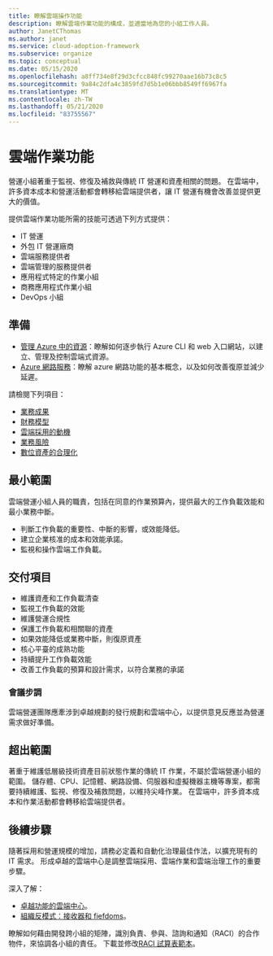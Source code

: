 ```yaml
---
title: 瞭解雲端操作功能
description: 瞭解雲端作業功能的構成，並適當地為您的小組工作人員。
author: JanetCThomas
ms.author: janet
ms.service: cloud-adoption-framework
ms.subservice: organize
ms.topic: conceptual
ms.date: 05/15/2020
ms.openlocfilehash: a8ff734e8f29d3cfcc848fc99270aae16b73c8c5
ms.sourcegitcommit: 9a84c2dfa4c3859fd7d5b1e06bbb8549ff6967fa
ms.translationtype: MT
ms.contentlocale: zh-TW
ms.lasthandoff: 05/21/2020
ms.locfileid: "83755567"
---
```

# <a name="cloud-operations-functions"></a>雲端作業功能

營運小組著重于監視、修復及補救與傳統 IT 營運和資產相關的問題。 在雲端中，許多資本成本和營運活動都會轉移給雲端提供者，讓 IT 營運有機會改善並提供更大的價值。

提供雲端作業功能所需的技能可透過下列方式提供：

- IT 營運
- 外包 IT 營運廠商
- 雲端服務提供者
- 雲端管理的服務提供者
- 應用程式特定的作業小組
- 商務應用程式作業小組
- DevOps 小組

## <a name="preparation"></a>準備

- [管理 Azure 中的資源](https://docs.microsoft.com/learn/paths/manage-resources-in-azure)：瞭解如何逐步執行 Azure CLI 和 web 入口網站，以建立、管理及控制雲端式資源。
- [Azure 網路服務](https://docs.microsoft.com/learn/modules/intro-to-azure-networking)：瞭解 azure 網路功能的基本概念，以及如何改善復原並減少延遲。

請檢閱下列項目：

- [業務成果](../strategy/business-outcomes/index.md)
- [財務模型](../strategy/financial-models.md)
- [雲端採用的動機](../strategy/motivations.md)
- [業務風險](../govern/policy-compliance/risk-tolerance.md)
- [數位資產的合理化](../digital-estate/index.md)

## <a name="minimum-scope"></a>最小範圍

雲端營運小組人員的職責，包括在同意的作業預算內，提供最大的工作負載效能和最小業務中斷。

- 判斷工作負載的重要性、中斷的影響，或效能降低。
- 建立企業核准的成本和效能承諾。
- 監視和操作雲端工作負載。

## <a name="deliverables"></a>交付項目

- 維護資產和工作負載清查
- 監視工作負載的效能
- 維護營運合規性
- 保護工作負載和相關聯的資產
- 如果效能降低或業務中斷，則復原資產
- 核心平臺的成熟功能
- 持續提升工作負載效能
- 改善工作負載的預算和設計需求，以符合業務的承諾

### <a name="meeting-cadence"></a>會議步調

雲端營運團隊應牽涉到卓越規劃的發行規劃和雲端中心，以提供意見反應並為營運需求做好準備。

## <a name="out-of-scope"></a>超出範圍

著重于維護低層級技術資產目前狀態作業的傳統 IT 作業，不屬於雲端營運小組的範圍。 儲存體、CPU、記憶體、網路設備、伺服器和虛擬機器主機等專案，都需要持續維護、監視、修復及補救問題，以維持尖峰作業。 在雲端中，許多資本成本和作業活動都會轉移給雲端提供者。

## <a name="next-steps"></a>後續步驟

隨著採用和營運規模的增加，請務必定義和自動化治理最佳作法，以擴充現有的 IT 需求。 形成卓越的雲端中心是調整雲端採用、雲端作業和雲端治理工作的重要步驟。

深入了解：

- [卓越功能的雲端中心](../organize/cloud-center-of-excellence.md)。
- [組織反模式：接收器和 fiefdoms](../organize/fiefdoms-silos.md)。

瞭解如何藉由開發跨小組的矩陣，識別負責、參與、諮詢和通知（RACI）的合作物件，來協調各小組的責任。 下載並修改[RACI 試算表範本](https://archcenter.blob.core.windows.net/cdn/fusion/management/raci-template.xlsx)。
